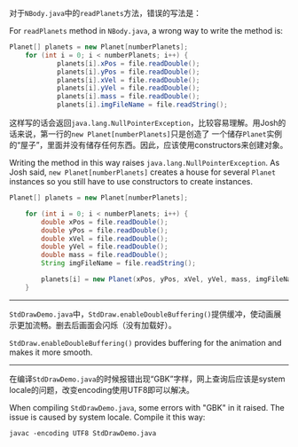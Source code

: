 对于`NBody.java`中的`readPlanets`方法，错误的写法是：

For `readPlanets` method in `NBody.java`, a wrong way to write the method is:

```java
Planet[] planets = new Planet[numberPlanets];
	for (int i = 0; i < numberPlanets; i++) {
			planets[i].xPos = file.readDouble();
			planets[i].yPos = file.readDouble();
			planets[i].xVel = file.readDouble();
			planets[i].yVel = file.readDouble();
			planets[i].mass = file.readDouble();
			planets[i].imgFileName = file.readString();
```

这样写的话会返回`java.lang.NullPointerException`，比较容易理解。用Josh的话来说，第一行的`new Planet[numberPlanets]`只是创造了
一个储存`Planet`实例的“屋子”，里面并没有储存任何东西。因此，应该使用constructors来创建对象。

Writing the method in this way raises `java.lang.NullPointerException`. As Josh said, `new Planet[numberPlanets]` creates a house 
for several `Planet` instances so you still have to use constructors to create instances.

```java
Planet[] planets = new Planet[numberPlanets];

	for (int i = 0; i < numberPlanets; i++) {
		double xPos = file.readDouble();
		double yPos = file.readDouble();
		double xVel = file.readDouble();
		double yVel = file.readDouble();
		double mass = file.readDouble();
		String imgFileName = file.readString();

		planets[i] = new Planet(xPos, yPos, xVel, yVel, mass, imgFileName);
	}
```

----------------------------------------------------------------------------------

`StdDrawDemo.java`中，`StdDraw.enableDoubleBuffering()`提供缓冲，使动画展示更加流畅。删去后画面会闪烁（没有加载好）。

`StdDraw.enableDoubleBuffering()` provides buffering for the animation and makes it more smooth.

----------------------------------------------------------------------------------

在编译`StdDrawDemo.java`的时候报错出现“GBK”字样，网上查询后应该是system locale的问题，改变encoding使用UTF8即可以解决。

When compiling `StdDrawDemo.java`, some errors with "GBK" in it raised. The issue is caused by system locale. Compile it this way:

```
javac -encoding UTF8 StdDrawDemo.java
```

